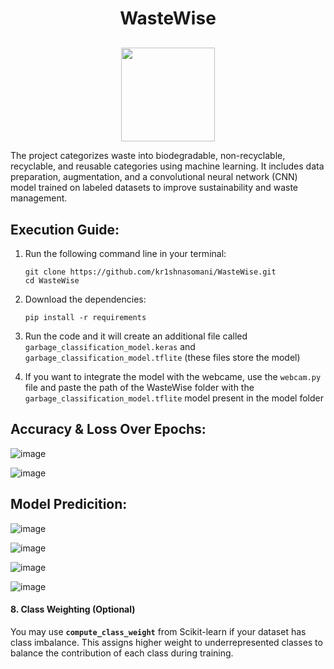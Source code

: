 <h1 align="center">WasteWise</h1>
<p align="center" style="margin-top:30px;">
  <img src="https://github.com/user-attachments/assets/b55036c1-89d9-4cb3-bccc-a5d506ba7d56" height="150cm"/>
</p>
The project categorizes waste into biodegradable, non-recyclable, recyclable, and reusable categories using machine learning. It includes data preparation, augmentation, and a convolutional neural network (CNN) model trained on labeled datasets to improve sustainability and waste management.

## Execution Guide:
1. Run the following command line in your terminal:
   ```
   git clone https://github.com/kr1shnasomani/WasteWise.git
   cd WasteWise
   ```

2. Download the dependencies:
   ```
   pip install -r requirements
   ```

3. Run the code and it will create an additional file called `garbage_classification_model.keras` and `garbage_classification_model.tflite` (these files store the model)

4. If you want to integrate the model with the webcame, use the `webcam.py` file and paste the path of the WasteWise folder with the `garbage_classification_model.tflite` model present in the model folder

## Accuracy & Loss Over Epochs:

![image](https://github.com/user-attachments/assets/ec5fa970-7b42-4a72-988a-995bc7d9ea87)

![image](https://github.com/user-attachments/assets/e89d69cc-d585-4a1c-b169-4df1874a25c2)

## Model Predicition:

![image](https://github.com/user-attachments/assets/8b907bea-453c-49d9-99be-37d813cbb93f)

![image](https://github.com/user-attachments/assets/fe14f17d-d482-4905-b262-ffdc3ae2a96e)

![image](https://github.com/user-attachments/assets/2dee0f98-6ae9-47ab-af39-f42f2c7a72e1)

![image](https://github.com/user-attachments/assets/28a76ab1-bd49-4c88-ae98-0cf4ded9d80b)

#### 8. **Class Weighting (Optional)**

You may use **`compute_class_weight`** from Scikit-learn if your dataset has class imbalance. This assigns higher weight to underrepresented classes to balance the contribution of each class during training.

